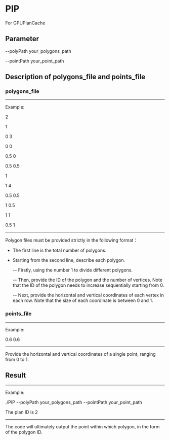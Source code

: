 # PIP
For GPUPlanCache

## Parameter
--polyPath your_polygons_path

--pointPath your_point_path

## Description of polygons_file and points_file
### polygons_file
****************
Example:

2

1

0 3

0 0

0.5 0

0.5 0.5

1

1 4

0.5 0.5

1 0.5

1 1

0.5 1

****************
Polygon files must be provided strictly in the following format：
- The first line is the total number of polygons.
- Starting from the second line, describe each polygon.
  
  -- Firstly, using the number 1 to divide different polygons.
  
  -- Then, provide the ID of the polygon and the number of vertices. Note that the ID of the polygon needs to increase sequentially starting from 0.
  
  -- Next, provide the horizontal and vertical coordinates of each vertex in each row. Note that the size of each coordinate is between 0 and 1.
  

### points_file
****************
Example:

0.6 0.6

****************
Provide the horizontal and vertical coordinates of a single point, ranging from 0 to 1.

## Result
****************
Example:

./PIP --polyPath your_polygons_path --pointPath your_point_path

The plan ID is 2

****************
The code will ultimately output the point within which polygon, in the form of the polygon ID.
  
